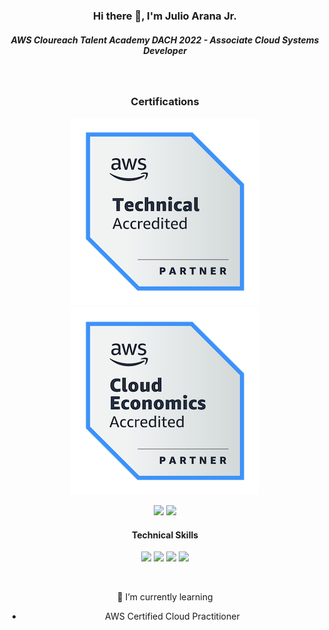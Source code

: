 

<h3 align="center">Hi there 👋, I'm Julio Arana Jr.</h3>

<h5 align="center">AWS Cloureach Talent Academy DACH 2022 - Associate Cloud Systems Developer</h5>

&nbsp;

<h3 align="center">Certifications</h3>
<div align="center"><img src=https://github.com/julioaranajr/julioaranajr/blob/main/aws-partner-accreditation-technical-300px.png>
      <img src=https://github.com/julioaranajr/julioaranajr/blob/main/aws-partner-cloud-economics-badge-300px.png><div/>
    

<p align="center">
    <img src=https://img.shields.io/badge/AWS%20Partner-%20__Technical__%20-blue.svg?style=for-the-badge&logo=amazonaws>
    <img src=https://img.shields.io/badge/AWS%20Partner-Cloud__Economics-blue?style=for-the-badge&logo=amazonaws>
    
 
    
    

<h4 align="center">Technical Skills</h4>

<p align="center">
  <img src=https://img.shields.io/badge/html5-%23E34F26.svg?style=for-the-badge&logo=html5&logoColor=white>
  <img src=https://img.shields.io/badge/css3-%231572B6.svg?style=for-the-badge&logo=css3&logoColor=white>
  <img src=https://img.shields.io/badge/python-%23E34F26.svg?style=for-the-badge&logo=html5&logoColor=white>
  <img src=https://img.shields.io/badge/boto3-%231572B6.svg?style=for-the-badge&logo=css3&logoColor=white>
 </p>
 
 &nbsp;

🌱 I’m currently learning
- AWS Certified Cloud Practitioner

<!--
**julioaranajr/julioaranajr** is a ✨ _special_ ✨ repository because its `README.md` (this file) appears on your GitHub profile.

Here are some ideas to get you started:

- 🔭 I’m currently working on ...
- 🌱 I’m currently learning ...
- 👯 I’m looking to collaborate on ...
- 🤔 I’m looking for help with ...
- 💬 Ask me about ...
- 📫 How to reach me: ...
- 😄 Pronouns: ...
- ⚡ Fun fact: ...
-->
